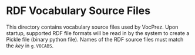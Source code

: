 # RDF Vocabulary Source Files

This directory contains vocabulary source files used by VocPrez. Upon startup, supported RDF file formats will be read in by the system to create a Pickle file (binary python file). Names of the RDF source files must match the *key* in `g.VOCABS`.